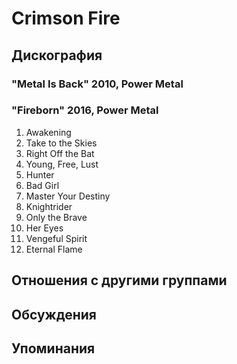 # Crimson Fire



## Дискография

### "Metal Is Back" 2010, Power Metal



### "Fireborn" 2016, Power Metal

1. Awakening 	 
2. Take to the Skies 
3. Right Off the Bat 
4. Young, Free, Lust 
5. Hunter  
6. Bad Girl  
7. Master Your Destiny 
8. Knightrider 	 
9. Only the Brave 
10. Her Eyes 
11. Vengeful Spirit 
12. Eternal Flame 


## Отношения с другими группами


## Обсуждения


## Упоминания

